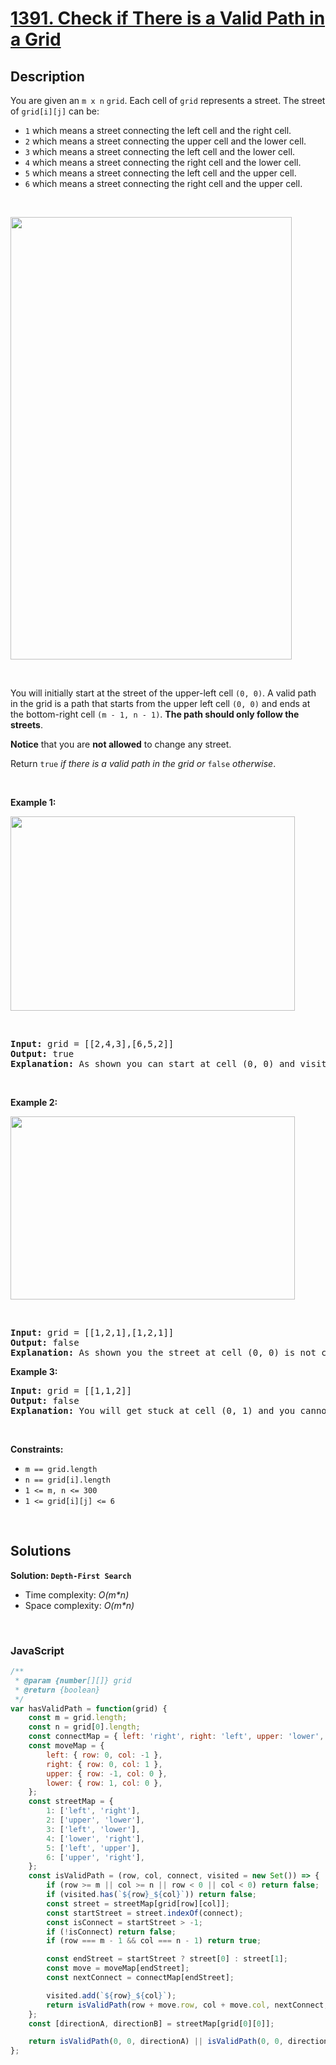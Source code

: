 # [1391. Check if There is a Valid Path in a Grid](https://leetcode.com/problems/check-if-there-is-a-valid-path-in-a-grid)

## Description

<div class="_1l1MA" data-track-load="description_content"><p>You are given an <code>m x n</code> <code>grid</code>. Each cell of <code>grid</code> represents a street. The street of <code>grid[i][j]</code> can be:</p>

<ul>
	<li><code>1</code> which means a street connecting the left cell and the right cell.</li>
	<li><code>2</code> which means a street connecting the upper cell and the lower cell.</li>
	<li><code>3</code> which means a street connecting the left cell and the lower cell.</li>
	<li><code>4</code> which means a street connecting the right cell and the lower cell.</li>
	<li><code>5</code> which means a street connecting the left cell and the upper cell.</li>
	<li><code>6</code> which means a street connecting the right cell and the upper cell.</li>
</ul>

<p>&nbsp;</p>

<img alt="" src="https://assets.leetcode.com/uploads/2020/03/05/main.png" style="width: 450px; height: 708px;">

<p>&nbsp;</p>

<p>You will initially start at the street of the upper-left cell <code>(0, 0)</code>. A valid path in the grid is a path that starts from the upper left cell <code>(0, 0)</code> and ends at the bottom-right cell <code>(m - 1, n - 1)</code>. <strong>The path should only follow the streets</strong>.</p>

<p><strong>Notice</strong> that you are <strong>not allowed</strong> to change any street.</p>

<p>Return <code>true</code><em> if there is a valid path in the grid or </em><code>false</code><em> otherwise</em>.</p>

<p>&nbsp;</p>
<p><strong class="example">Example 1:</strong></p>
<img alt="" src="https://assets.leetcode.com/uploads/2020/03/05/e1.png" style="width: 455px; height: 311px;">

<p>&nbsp;</p>
<pre><strong>Input:</strong> grid = [[2,4,3],[6,5,2]]
<strong>Output:</strong> true
<strong>Explanation:</strong> As shown you can start at cell (0, 0) and visit all the cells of the grid to reach (m - 1, n - 1).
</pre>

<p>&nbsp;</p>

<p><strong class="example">Example 2:</strong></p>
<img alt="" src="https://assets.leetcode.com/uploads/2020/03/05/e2.png" style="width: 455px; height: 293px;">

<p>&nbsp;</p>

<pre><strong>Input:</strong> grid = [[1,2,1],[1,2,1]]
<strong>Output:</strong> false
<strong>Explanation:</strong> As shown you the street at cell (0, 0) is not connected with any street of any other cell and you will get stuck at cell (0, 0)
</pre>

<p><strong class="example">Example 3:</strong></p>

<pre><strong>Input:</strong> grid = [[1,1,2]]
<strong>Output:</strong> false
<strong>Explanation:</strong> You will get stuck at cell (0, 1) and you cannot reach cell (0, 2).
</pre>

<p>&nbsp;</p>
<p><strong>Constraints:</strong></p>

<ul>
	<li><code>m == grid.length</code></li>
	<li><code>n == grid[i].length</code></li>
	<li><code>1 &lt;= m, n &lt;= 300</code></li>
	<li><code>1 &lt;= grid[i][j] &lt;= 6</code></li>
</ul>
</div>

<p>&nbsp;</p>

## Solutions

**Solution: `Depth-First Search`**
- Time complexity: <em>O(m*n)</em>
- Space complexity: <em>O(m*n)</em>

<p>&nbsp;</p>

### **JavaScript**

```js
/**
 * @param {number[][]} grid
 * @return {boolean}
 */
var hasValidPath = function(grid) {
    const m = grid.length;
    const n = grid[0].length;
    const connectMap = { left: 'right', right: 'left', upper: 'lower', lower: 'upper' };
    const moveMap = {
        left: { row: 0, col: -1 }, 
        right: { row: 0, col: 1 },  
        upper: { row: -1, col: 0 }, 
        lower: { row: 1, col: 0 }, 
    };
    const streetMap = {
        1: ['left', 'right'],
        2: ['upper', 'lower'],
        3: ['left', 'lower'],
        4: ['lower', 'right'],
        5: ['left', 'upper'],
        6: ['upper', 'right'],
    };
    const isValidPath = (row, col, connect, visited = new Set()) => {
        if (row >= m || col >= n || row < 0 || col < 0) return false;
        if (visited.has(`${row}_${col}`)) return false;
        const street = streetMap[grid[row][col]];
        const startStreet = street.indexOf(connect);
        const isConnect = startStreet > -1;
        if (!isConnect) return false;
        if (row === m - 1 && col === n - 1) return true;

        const endStreet = startStreet ? street[0] : street[1];
        const move = moveMap[endStreet];
        const nextConnect = connectMap[endStreet];

        visited.add(`${row}_${col}`);
        return isValidPath(row + move.row, col + move.col, nextConnect, visited);
    };
    const [directionA, directionB] = streetMap[grid[0][0]];

    return isValidPath(0, 0, directionA) || isValidPath(0, 0, directionB);
};
```
